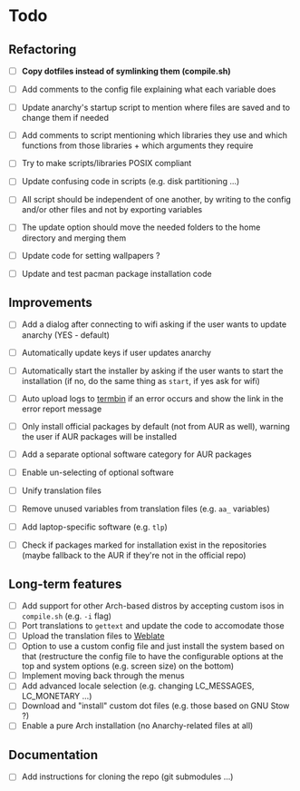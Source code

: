 # Todo

## Refactoring

* [ ] **Copy dotfiles instead of symlinking them (compile.sh)**
* [ ] Add comments to the config file explaining what each variable does
* [ ] Update anarchy's startup script to mention where files are saved and to 
change them if needed
* [ ] Add comments to script mentioning which libraries they use and which
functions from those libraries + which arguments they require
* [ ] Try to make scripts/libraries POSIX compliant
* [ ] Update confusing code in scripts (e.g. disk partitioning ...)
* [ ] All script should be independent of one another, by writing to the config
and/or other files and not by exporting variables
* [ ] The update option should move the needed folders to the home directory
and merging them
* [ ] Update code for setting wallpapers ?
* [ ] Update and test pacman package installation code


## Improvements

* [ ] Add a dialog after connecting to wifi asking if the user wants to update
anarchy (YES - default)
* [ ] Automatically update keys if user updates anarchy
* [ ] Automatically start the installer by asking if the user wants to start
the installation (if no, do the same thing as `start`, if yes ask for wifi)
* [ ] Auto upload logs to [termbin](https://termbin.com) if an error occurs
and show the link in the error report message
* [ ] Only install official packages by default (not from AUR as well), warning
the user if AUR packages will be installed
* [ ] Add a separate optional software category for AUR packages
* [ ] Enable un-selecting of optional software
* [ ] Unify translation files
* [ ] Remove unused variables from translation files (e.g. `aa_` variables)
* [ ] Add laptop-specific software (e.g. `tlp`)
* [ ] Check if packages marked for installation exist in the repositories
(maybe fallback to the AUR if they're not in the official repo)


## Long-term features

* [ ] Add support for other Arch-based distros by accepting custom isos in
`compile.sh` (e.g. `-i` flag)
* [ ] Port translations to `gettext` and update the code to accomodate those
* [ ] Upload the translation files to [Weblate](https://weblate.org)
* [ ] Option to use a custom config file and just install the system based on
that (restructure the config file to have the configurable options at the top
and system options (e.g. screen size) on the bottom)
* [ ] Implement moving back through the menus
* [ ] Add advanced locale selection (e.g. changing LC_MESSAGES, LC_MONETARY ...)
* [ ] Download and "install" custom dot files (e.g. those based on GNU Stow ?)
* [ ] Enable a pure Arch installation (no Anarchy-related files at all)

## Documentation

* [ ] Add instructions for cloning the repo (git submodules ...)